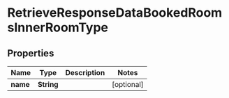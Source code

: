 

# RetrieveResponseDataBookedRoomsInnerRoomType


## Properties

| Name | Type | Description | Notes |
|------------ | ------------- | ------------- | -------------|
|**name** | **String** |  |  [optional] |



